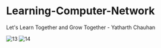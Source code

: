 # Learning-Computer-Network
Let's Learn Together and Grow Together - Yatharth Chauhan

![13](https://user-images.githubusercontent.com/75237577/223125267-bdb1a992-7e82-4af9-84d2-9a9051e22c2c.png)
![14](https://user-images.githubusercontent.com/75237577/223125302-0a18669b-67b4-4476-b964-0a16f6fc916a.png)
